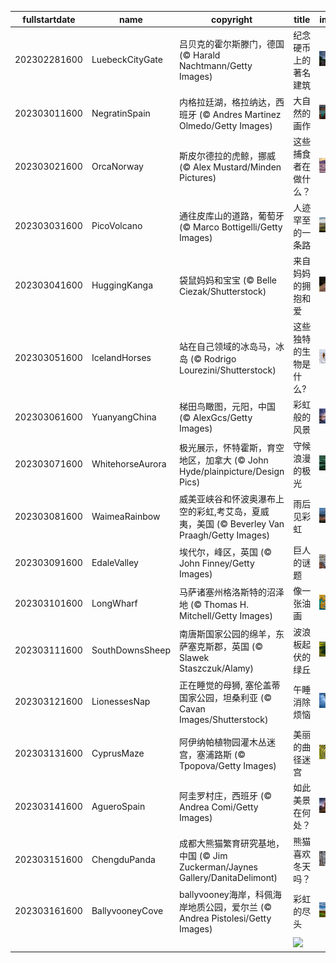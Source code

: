 |fullstartdate|name|copyright|title|image|
|--|--|--|--|--|
202302281600|LuebeckCityGate|吕贝克的霍尔斯滕门，德国 (© Harald Nachtmann/Getty Images)|纪念硬币上的著名建筑|![](/zh-CN/2023/03/202302281600LuebeckCityGate.jpg)|
202303011600|NegratinSpain|内格拉廷湖，格拉纳达，西班牙 (© Andres Martinez Olmedo/Getty Images)|大自然的画作|![](/zh-CN/2023/03/202303011600NegratinSpain.jpg)|
202303021600|OrcaNorway|斯皮尔德拉的虎鲸，挪威 (© Alex Mustard/Minden Pictures)|这些捕食者在做什么？|![](/zh-CN/2023/03/202303021600OrcaNorway.jpg)|
202303031600|PicoVolcano|通往皮库山的道路，葡萄牙 (© Marco Bottigelli/Getty Images)|人迹罕至的一条路|![](/zh-CN/2023/03/202303031600PicoVolcano.jpg)|
202303041600|HuggingKanga|袋鼠妈妈和宝宝 (© Belle Ciezak/Shutterstock)|来自妈妈的拥抱和爱|![](/zh-CN/2023/03/202303041600HuggingKanga.jpg)|
202303051600|IcelandHorses|站在自己领域的冰岛马，冰岛 (© Rodrigo Lourezini/Shutterstock)|这些独特的生物是什么?|![](/zh-CN/2023/03/202303051600IcelandHorses.jpg)|
202303061600|YuanyangChina|梯田鸟瞰图，元阳，中国 (© AlexGcs/Getty Images)|彩虹般的风景|![](/zh-CN/2023/03/202303061600YuanyangChina.jpg)|
202303071600|WhitehorseAurora|极光展示，怀特霍斯，育空地区，加拿大 (© John Hyde/plainpicture/Design Pics)|守候浪漫的极光|![](/zh-CN/2023/03/202303071600WhitehorseAurora.jpg)|
202303081600|WaimeaRainbow|威美亚峡谷和怀波奥瀑布上空的彩虹,考艾岛，夏威夷，美国 (© Beverley Van Praagh/Getty Images)|雨后见彩虹|![](/zh-CN/2023/03/202303081600WaimeaRainbow.jpg)|
202303091600|EdaleValley|埃代尔，峰区，英国 (© John Finney/Getty Images)|巨人的谜题|![](/zh-CN/2023/03/202303091600EdaleValley.jpg)|
202303101600|LongWharf|马萨诸塞州格洛斯特的沼泽地 (© Thomas H. Mitchell/Getty Images)|像一张油画|![](/zh-CN/2023/03/202303101600LongWharf.jpg)|
202303111600|SouthDownsSheep|南唐斯国家公园的绵羊，东萨塞克斯郡，英国 (© Slawek Staszczuk/Alamy)|波浪板起伏的绿丘|![](/zh-CN/2023/03/202303111600SouthDownsSheep.jpg)|
202303121600|LionessesNap|正在睡觉的母狮, 塞伦盖蒂国家公园，坦桑利亚 (© Cavan Images/Shutterstock)|午睡消除烦恼|![](/zh-CN/2023/03/202303121600LionessesNap.jpg)|
202303131600|CyprusMaze|阿伊纳帕植物园灌木丛迷宫，塞浦路斯 (© Tpopova/Getty Images)|美丽的曲径迷宫|![](/zh-CN/2023/03/202303131600CyprusMaze.jpg)|
202303141600|AgueroSpain|阿圭罗村庄，西班牙 (© Andrea Comi/Getty Images)|如此美景在何处？|![](/zh-CN/2023/03/202303141600AgueroSpain.jpg)|
202303151600|ChengduPanda|成都大熊猫繁育研究基地，中国 (© Jim Zuckerman/Jaynes Gallery/DanitaDelimont)|熊猫喜欢冬天吗？|![](/zh-CN/2023/03/202303151600ChengduPanda.jpg)|
202303161600|BallyvooneyCove|ballyvooney海岸，科佩海岸地质公园，爱尔兰 (© Andrea Pistolesi/Getty Images)|彩虹的尽头|![](/zh-CN/2023/03/202303161600BallyvooneyCove.jpg)|
||||![](/zh-CN/2023/03/.jpg)|
